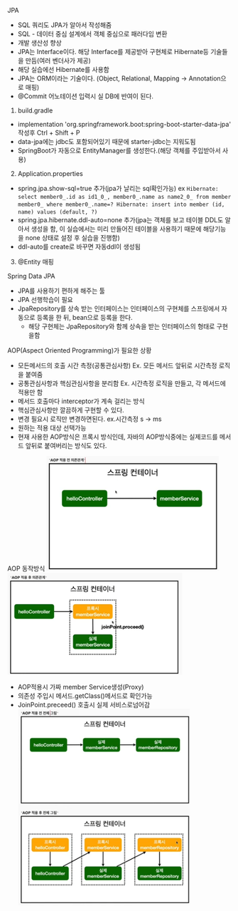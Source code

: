 JPA
 - SQL 쿼리도 JPA가 알아서 작성해줌
 - SQL - 데이터 중심 설계에서 객체 중심으로 패러다임 변환
 - 개발 생산성 향상
 - JPA는 Interface이다. 해당 Interface를 제공받아 구현체로 Hibernate등 기술들을 만듬(여러 벤더사가 제공)
 - 해당 실습에선 Hibernate를 사용함
 - JPA는 ORM이라는 기술이다. (Object, Relational, Mapping -> Annotation으로 매핑)
 - @Commit 어노테이션 입력시 실 DB에 반여이 된다.

1. build.gradle
 - implementation 'org.springframework.boot:spring-boot-starter-data-jpa' 작성후 Ctrl + Shift + P
 - data-jpa에는 jdbc도 포함되어있기 때문에 starter-jdbc는 지워도됨
 - SpringBoot가 자동으로 EntityManager를 생성한다.(해당 객체를 주입받아서 사용)
2. Application.properties
 - spring.jpa.show-sql=true 추가(jpa가 날리는 sql확인가능)
   ex `Hibernate: select member0_.id as id1_0_, member0_.name as name2_0_ from member member0_ where member0_.name=?
   Hibernate: insert into member (id, name) values (default, ?)`
 - spring.jpa.hibernate.ddl-auto=none 추가(jpa는 객체를 보고 테이블 DDL도 알아서 생성을 함, 이 실습에서는 미리 만들어진 테이블을 사용하기 때문에 해당기능을 none 상태로 설정 후 실습을 진행함)
 - ddl-auto를 create로 바꾸면 자동ddl이 생성됨
3. @Entity 매핑

Spring Data JPA
 - JPA를 사용하기 편하게 해주는 툴
 - JPA 선행학습이 필요 
 - JpaRepository를 상속 받는 인터페이스는 인터페이스의 구현체를 스프링에서 자동으로 등록을 한 뒤, bean으로 등록을 한다.
   - 해당 구현체는 JpaRepository와 함께 상속을 받는 인터페이스의 형태로 구현을함

AOP(Aspect Oriented Programming)가 필요한 상황
 - 모든메서드의 호출 시간 측정(공통관심사항)
   Ex. 모든 메서드 앞뒤로 시간측정 로직을 붙여줌
 - 공통관심사항과 핵심관심사항을 분리함
   Ex. 시간측정 로직을 만들고, 각 메서드에 적용만 함
 - 메서드 호출마다 interceptor가 계속 걸리는 방식
 - 핵심관심사항만 깔끔하게 구현할 수 있다.
 - 변경 필요시 로직만 변경하면된다. ex.시간측정 s -> ms
 - 원하는 적용 대상 선택가능
 - 현재 사용한 AOP방식은 프록시 방식인데, 자바의 AOP방식중에는 실제코드를 메서드 앞뒤로 붙여버리는 방식도 있다.

AOP 동작방식
![img_7.png](img_7.png)
![img_8.png](img_8.png)
 - AOP적용시 가짜 member Service생성(Proxy)
 - 의존성 주입시 메서드.getClass()메서드로 확인가능
 - JoinPoint.preceed() 호출시 실제 서비스로넘어감
![img_9.png](img_9.png)

